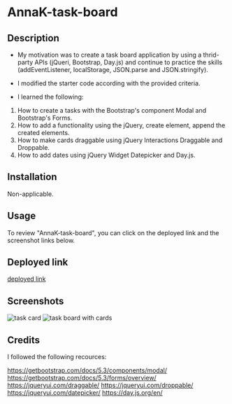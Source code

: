 # AnnaK-task-board

## Description

* My motivation was to create a task board application by using a thrid-party APIs (jQueri, Bootstrap, Day.js) and continue to practice the skills (addEventListener, localStorage, JSON.parse and JSON.stringify). 

* I modified the starter code according with the provided criteria.

* I learned the following:

1. How to create a tasks with the Bootstrap's component Modal and Bootstrap's Forms.
2. How to add a functionality using the jQuery, create element, append the created elements.
3. How to make cards draggable using jQuery Interactions Draggable and Droppable.
4. How to add dates using jQuery Widget Datepicker and Day.js.

## Installation

Non-applicable.

## Usage

To review "AnnaK-task-board", you can click on the deployed link and the screenshot links below.

## Deployed link

[deployed link]()

## Screenshots

![task card]()
![task board with cards]()

## Credits

I followed the following recources:

https://getbootstrap.com/docs/5.3/components/modal/
https://getbootstrap.com/docs/5.3/forms/overview/
https://jqueryui.com/draggable/
https://jqueryui.com/droppable/
https://jqueryui.com/datepicker/
https://day.js.org/en/



